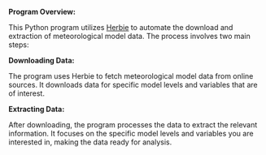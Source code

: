 **Program Overview:**

This Python program utilizes [Herbie]([https://link-to-herbie-repo.com](https://github.com/blaylockbk/Herbie)) to automate the download and extraction of meteorological model data. The process involves two main steps:


**Downloading Data:**

The program uses Herbie to fetch meteorological model data from online sources.
It downloads data for specific model levels and variables that are of interest.

**Extracting Data:**

After downloading, the program processes the data to extract the relevant information.
It focuses on the specific model levels and variables you are interested in, making the data ready for analysis.

